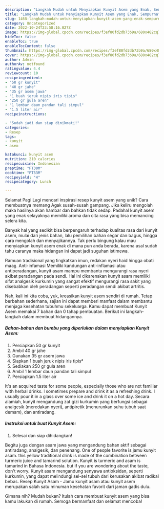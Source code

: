 ```yaml
---
description: "Langkah Mudah untuk Menyiapkan Kunyit Asem yang Enak, Sempurna"
title: "Langkah Mudah untuk Menyiapkan Kunyit Asem yang Enak, Sempurna"
slug: 1468-langkah-mudah-untuk-menyiapkan-kunyit-asem-yang-enak-sempurna
category: Uncategorized
date: 2022-10-24T23:58:16.027Z
image: https://img-global.cpcdn.com/recipes/f3ef80fd2db73b9a/680x482cq70/kunyit-asem-foto-resep-utama.jpg
hideToc: false
enableToc: true
enableTocContent: false
thumbnail: https://img-global.cpcdn.com/recipes/f3ef80fd2db73b9a/680x482cq70/kunyit-asem-foto-resep-utama.jpg
cover: https://img-global.cpcdn.com/recipes/f3ef80fd2db73b9a/680x482cq70/kunyit-asem-foto-resep-utama.jpg
author: Admin
authorAv: notfound
ratingvalue: 4.4
reviewcount: 10
recipeingredient:
- "50 gr kunyit"
- "40 gr jahe"
- "35 gr asem jawa"
- "1 buah jeruk nipis iris tipis"
- "250 gr gula aren"
- "1 lembar daun pandan tali simpul"
- "1.5 liter air"
recipeinstructions:

- "Sudah jadi dan siap dinikmati!"
categories:
- Resep
tags:
- kunyit
- asem

katakunci: kunyit asem 
nutrition: 210 calories
recipecuisine: Indonesian
preptime: "PT30M"
cooktime: "PT33M"
recipeyield: "4"
recipecategory: Lunch

---
```



Selamat Pagi Lagi mencari inspirasi resep kunyit asem yang unik? Cara membuatnya memang Agak susah-susah gampang. Jika keliru mengolah maka hasilnya akan hambar dan bahkan tidak sedap. Padahal kunyit asem yang enak selayaknya memiliki aroma dan cita rasa yang bisa memancing selera kita.


Banyak hal yang sedikit bisa berpengaruh terhadap kualitas rasa dari kunyit asem, mulai dari jenis bahan, lalu pemilihan bahan segar dan bagus, hingga cara mengolah dan menyajikannya. Tak perlu bingung kalau mau menyiapkan kunyit asem enak di mana pun anda berada, karena asal sudah tahu caranya maka hidangan ini dapat jadi suguhan istimewa.

Ramuan tradisional yang tingkatkan imun, redakan nyeri haid hingga obati maag. Anti-infamasi Memiliki kandungan anti-inflamasi atau antiperadangan, kunyit asam mampu membantu mengurangi rasa nyeri akibat peradangan pada sendi. Hal ini dikarenakan kunyit asam memiliki sifat analgesik kurkumin yang sangat efektif mengurangi rasa sakit yang disebabkan oleh peradangan seperti peradangan sendi akibat artritis.


Nah, kali ini kita coba, yuk, kreasikan kunyit asem sendiri di rumah. Tetap berbahan sederhana, sajian ini dapat memberi manfaat dalam membantu menjaga kesehatan tubuhmu sekeluarga. Kamu dapat membuat Kunyit Asem memakai 7 bahan dan 0 tahap pembuatan. Berikut ini langkah-langkah dalam membuat hidangannya.

<!--inarticleads1-->

##### Bahan-bahan dan bumbu yang diperlukan dalam menyiapkan Kunyit Asem:

1. Persiapkan 50 gr kunyit
1. Ambil 40 gr jahe
1. Gunakan 35 gr asem jawa
1. Siapkan 1 buah jeruk nipis iris tipis²
1. Sediakan 250 gr gula aren
1. Ambil 1 lembar daun pandan tali simpul
1. Persiapkan 1.5 liter air


It&#39;s an acquired taste for some people, especially those who are not familiar with herbal drinks. I sometimes prepare and drink it as a refreshing drink. I usually pour it in a glass over some ice and drink it on a hot day. Secara alamiah, kunyit mengandung zat gizi kurkumin yang berfungsi sebagai analgesik (meredakan nyeri), antipiretik (menurunkan suhu tubuh saat demam), dan antiradang. 

<!--inarticleads2-->

##### Instruksi untuk buat Kunyit Asem:


1. Selesai dan siap dihidangkan!

Begitu juga dengan asam jawa yang mengandung bahan aktif sebagai antiradang, analgesik, dan penenang. One of people favorite is jamu kunyit asam. this yellow traditional drink is made of the combination between turmeric juice and tamarind solution. Kunyit is turmeric and asam is tamarind in Bahasa Indonesia. but if you are wondering about the taste, don&#39;t worry. Kunyit asam mengandung senyawa antioksidan, seperti kurkumin, yang dapat melindungi sel-sel tubuh dari kerusakan akibat radikal bebas. Resep Kunyit Asam - Jamu kunyit asam atau kunyit asem merupakan salah satu minuman kesehatan favorit dari jaman gadis dulu. 

Gimana nih? Mudah bukan? Itulah cara membuat kunyit asem yang bisa kamu lakukan di rumah. Semoga bermanfaat dan selamat mencoba!
